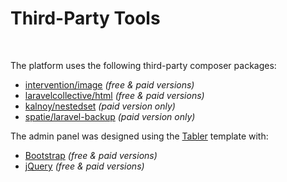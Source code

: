 # Third-Party Tools

<br />

<p id="first-p">
The platform uses the following third-party composer packages:
</p>

- [intervention/image](https://packagist.org/packages/intervention/image) *(free & paid versions)*
- [laravelcollective/html](https://packagist.org/packages/laravelcollective/html) *(free & paid versions)*
- [kalnoy/nestedset](https://packagist.org/packages/kalnoy/nestedset) *(paid version only)*
- [spatie/laravel-backup](https://packagist.org/packages/spatie/laravel-backup) *(paid version only)*

The admin panel was designed using the [Tabler](https://tabler.io/) template with:
- [Bootstrap](https://getbootstrap.com/) *(free & paid versions)*
- [jQuery](https://jquery.com/) *(free & paid versions)*
